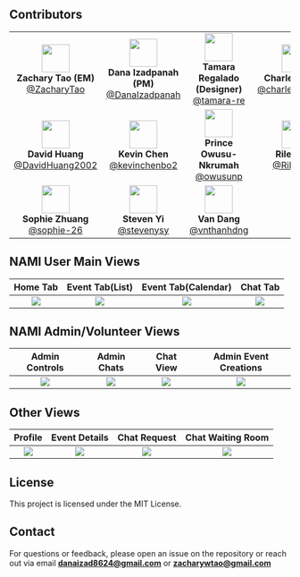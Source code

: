## Contributors

|   |   |   |   |
|:---:|:---:|:---:|:---:|
| <img src="https://github.com/ZacharyTao.png" width="50" height="50"> <br> **Zachary Tao (EM)** <br> [@ZacharyTao](https://github.com/ZacharyTao) | <img src="https://github.com/DanaIzadpanah.png" width="50" height="50"> <br> **Dana Izadpanah (PM)** <br> [@DanaIzadpanah](https://github.com/DanaIzadpanah) | <img src="https://github.com/tamara-re.png" width="50" height="50"> <br> **Tamara Regalado (Designer)** <br> [@tamara-re](https://github.com/tamara-re) | <img src="https://github.com/charlespoulin58.png" width="50" height="50"> <br> **Charles Poulin** <br> [@charlespoulin58](https://github.com/charlespoulin58) |
| <img src="https://github.com/DavidHuang2002.png" width="50" height="50"> <br> **David Huang** <br> [@DavidHuang2002](https://github.com/DavidHuang2002) | <img src="https://github.com/kevinchenbo2.png" width="50" height="50"> <br> **Kevin Chen** <br> [@kevinchenbo2](https://github.com/kevinchenbo2) | <img src="https://github.com/owusunp.png" width="50" height="50"> <br> **Prince Owusu-Nkrumah** <br> [@owusunp](https://github.com/owusunp) | <img src="https://github.com/RileyK19.png" width="50" height="50"> <br> **Riley Koo** <br> [@RileyK19](https://github.com/RileyK19) |
| <img src="https://github.com/sophie-26.png" width="50" height="50"> <br> **Sophie Zhuang** <br> [@sophie-26](https://github.com/sophie-26) | <img src="https://github.com/stevenysy.png" width="50" height="50"> <br> **Steven Yi** <br> [@stevenysy](https://github.com/stevenysy) |<img src="https://github.com/vnthanhdng.png" width="50" height="50"> <br> **Van Dang** <br> [@vnthanhdng](https://github.com/vnthanhdng)||


## NAMI User Main Views
| Home Tab | Event Tab(List) | Event Tab(Calendar)| Chat Tab
|:-------------------:|:-------------------:|:-------------------:|:-------------------:|
| ![](https://github.com/user-attachments/assets/eb07af45-a024-409c-af2a-0f1581153173) | ![](https://github.com/user-attachments/assets/b9b1c0d3-2e50-437b-aea6-c162053fed0d) | ![](https://github.com/user-attachments/assets/861556c5-8929-4a0e-8989-40c4826435e5) | ![](https://github.com/user-attachments/assets/2ce4e06b-4099-45a2-abba-7a72c38e00b9) |

## NAMI Admin/Volunteer Views
| Admin Controls | Admin Chats | Chat View| Admin Event Creations
|:-------------------:|:-------------------:|:-------------------:|:-------------------:|
| ![](https://github.com/user-attachments/assets/c5149796-2d43-4636-833b-bbe65831b0e9) | ![](https://github.com/user-attachments/assets/856fb97f-c0e6-467f-8a03-86565848976f) | ![](https://github.com/user-attachments/assets/d626b776-b19b-478f-bb70-41656eff7a44) | ![](https://github.com/user-attachments/assets/72bc26ab-d8ad-435e-aeb6-5b2843ab1728) | 

## Other Views
| Profile | Event Details | Chat Request| Chat Waiting Room
|:-------------------:|:-------------------:|:-------------------:|:-------------------:|
| ![](https://github.com/user-attachments/assets/f3e1bb39-99ac-4cd9-98d7-8e35c7519fd2) | ![](https://github.com/user-attachments/assets/d7fd66a9-2bfc-48d9-8686-4c6982df0955) | ![](https://github.com/user-attachments/assets/3d02429f-f3c7-49f4-830a-a2886ed80473) | ![](https://github.com/user-attachments/assets/f5acc825-8343-4fe4-964d-1df1650ed37c) | 

## License
This project is licensed under the MIT License.

## Contact
For questions or feedback, please open an issue on the repository or reach out via email **danaizad8624@gmail.com** or **zacharywtao@gmail.com**
